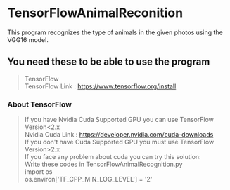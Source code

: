 # TensorFlowAnimalReconition
This program recognizes the type of animals in the given photos using the VGG16 model.


## You need these to be able to use the program  
>TensorFlow  
>TensorFlow Link : https://www.tensorflow.org/install  

### About TensorFlow  
> If you have Nvidia Cuda Supported GPU you can use TensorFlow Version<2.x  
> Nvidia Cuda Link : https://developer.nvidia.com/cuda-downloads  
> If you don't have Cuda Supported GPU you must use TensorFlow Version>2.x  
> If you face any problem about cuda you can try this solution:  
> Write these codes in TensorFlowAnimalRecognition.py  
> import os  
> os.environ['TF_CPP_MIN_LOG_LEVEL'] = '2'  
